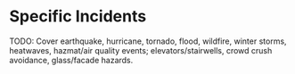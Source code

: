# Specific Incidents

TODO: Cover earthquake, hurricane, tornado, flood, wildfire, winter storms, heatwaves, hazmat/air quality events; elevators/stairwells, crowd crush avoidance, glass/facade hazards.

